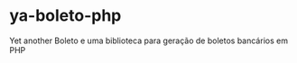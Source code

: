 ya-boleto-php
=============

Yet another Boleto e uma biblioteca para geração de boletos bancários em PHP
